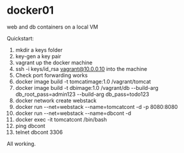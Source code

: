 # docker01
web and db containers on a local VM

Quickstart:
1. mkdir a keys folder
2. key-gen a key pair
3. vagrant up the docker machine
4. ssh -i keys/id_rsa vagrant@10.0.0.10 into the machine
5. Check port forwarding works
6. docker image build -t tomcatimage:1.0 /vagrant/tomcat
7. docker image build -t dbimage:1.0 /vagrant/db --build-arg db_root_pass=admin123 --build-arg db_pass=todo123
8. docker network create webstack
9. docker run --net=webstack --name=tomcatcont -d -p 8080:8080 <tomcat image id>
10. docker run --net=webstack --name=dbcont -d <db image id>
11. docker exec -it tomcatcont /bin/bash
12. ping dbcont
13. telnet dbcont 3306

All working.

